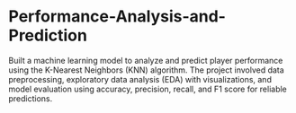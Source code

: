 # Performance-Analysis-and-Prediction
Built a machine learning model to analyze and predict player performance using the K-Nearest Neighbors (KNN) algorithm. The project involved data preprocessing, exploratory data analysis (EDA) with visualizations, and model evaluation using accuracy, precision, recall, and F1 score for reliable predictions.
